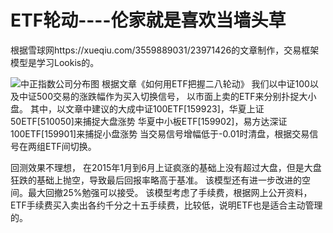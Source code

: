 # ETF轮动----伦家就是喜欢当墙头草

根据雪球网https://xueqiu.com/3559889031/23971426的文章制作，交易框架模型是学习Lookis的。

![中正指数公司分布图](http://storage-uqer.datayes.com/57694cf0228e5b819aa56d80/6653d3f0-8f91-11e6-a31b-f8bc124ed898)
根据文章《如何用ETF把握二八轮动》
我们以中证100以及中证500交易的涨跌幅作为买入切换信号， 以市面上卖的ETF来分别扑捉大小盘。
其中，以文章中建议的大成中证100ETF[159923]，华夏上证50ETF[510050]来捕捉大盘涨势
华夏中小板ETF[159902]，易方达深证100ETF[159901]来捕捉小盘涨势
当交易信号增幅低于-0.01时清盘，根据交易信号在两组ETF间切换。

回测效果不理想， 在2015年1月到6月上证疯涨的基础上没有超过大盘，但是大盘狂跌的基础上抛空，导致最后回报率略高于基准。
该模型还有进一步改进的空间。最大回撤25%勉强可以接受。
该模型考虑了手续费，根据网上公开资料，ETF手续费买入卖出各约千分之十五手续费，比较低，说明ETF也是适合主动管理的。